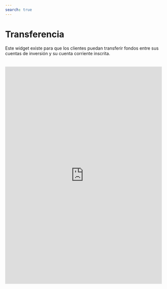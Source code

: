 ```yaml
---
search: true
---
```


# Transferencia

Este widget existe para que los clientes puedan transferir fondos entre sus cuentas de inversión y su cuenta corriente inscrita.

<iframe src="https://widgets-es.modyo.com/inversiones/transferencia" width="100%" height="700px" frameBorder="0"  style="overflow:auto;margin-top:20px;"/>

| Funcionalidad | Descripción |
| -----| -----|
| Transferir | Permite transferir fondos entre cuentas de inversión. Permite solicitar una transferencia de fondos hacia cuentas corrientes del cliente, previamente inscritas. |